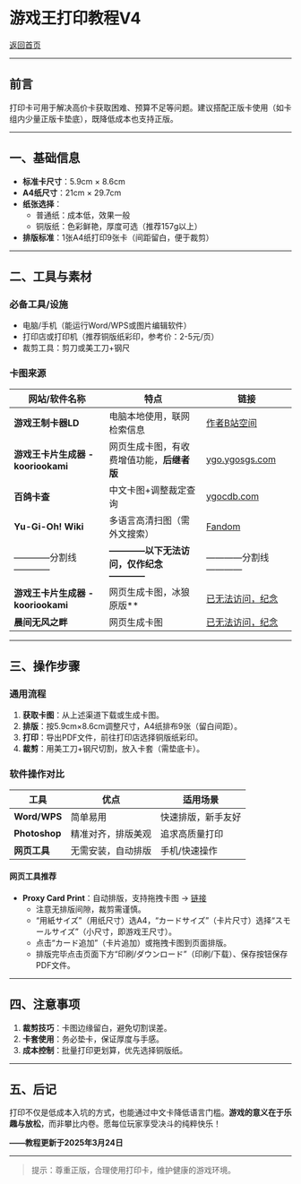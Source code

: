 # 游戏王打印教程V4  

[返回首页](https://masteryuten.github.io/ygo408/)

---

## **前言**  
打印卡可用于解决高价卡获取困难、预算不足等问题。建议搭配正版卡使用（如卡组内少量正版卡垫底），既降低成本也支持正版。  

---

## **一、基础信息**  
- **标准卡尺寸**：5.9cm × 8.6cm  
- **A4纸尺寸**：21cm × 29.7cm  
- **纸张选择**：  
  - 普通纸：成本低，效果一般  
  - 铜版纸：色彩鲜艳，厚度可选（推荐157g以上）  
- **排版标准**：1张A4纸打印9张卡（间距留白，便于裁剪）  

---

## **二、工具与素材**  
### **必备工具/设施**  
- 电脑/手机（能运行Word/WPS或图片编辑软件）  
- 打印店或打印机（推荐铜版纸彩印，参考价：2-5元/页）  
- 裁剪工具：剪刀或美工刀+钢尺  

### **卡图来源**  
| 网站/软件名称          | 特点                          | 链接                            |
|----------------------|-------------------------------|---------------------------------|
| **游戏王制卡器LD** | 电脑本地使用，联网检索信息 | [作者B站空间](https://space.bilibili.com/74150528) |
| **游戏王卡片生成器 - kooriookami** | 网页生成卡图，有收费增值功能，**后继者版** | [ygo.ygosgs.com](https://ygo.ygosgs.com/) |
| **百鸽卡查**         | 中文卡图+调整裁定查询         | [ygocdb.com](https://ygocdb.com/) |
| **Yu-Gi-Oh! Wiki**                 | 多语言高清扫图（需外文搜索）               | [Fandom](https://yugioh.fandom.com/)                         |
| ————分割线————                     | **————以下无法访问，仅作纪念————**       | ————分割线————                                               |
| **游戏王卡片生成器 - kooriookami** | 网页生成卡图，冰狼原版**                   | [已无法访问，纪念](https://tools.kooriookami.top/#/yugioh)   |
| **晨间无风之畔** | 网页生成卡图 | [已无法访问，纪念](http://www.wadanoharasp.com/views/util/ygocard.html) |

---

## **三、操作步骤**  
### **通用流程**  
1. **获取卡图**：从上述渠道下载或生成卡图。  
2. **排版**：按5.9cm×8.6cm调整尺寸，A4纸排布9张（留白间距）。  
3. **打印**：导出PDF文件，前往打印店选择铜版纸彩印。  
4. **裁剪**：用美工刀+钢尺切割，放入卡套（需垫底卡）。  

### **软件操作对比**  
| 工具          | 优点                  | 适用场景                |  
|---------------|-----------------------|-------------------------|  
| **Word/WPS**  | 简单易用              | 快速排版，新手友好      |  
| **Photoshop** | 精准对齐，排版美观    | 追求高质量打印          |  
| **网页工具**  | 无需安装，自动排版    | 手机/快速操作           |  

#### **网页工具推荐**  
- **Proxy Card Print**：自动排版，支持拖拽卡图 → [链接](https://proxy-card.imasanari.dev/)  
  - 注意无排版间隙，裁剪需谨慎。
  - “用紙サイズ”（用纸尺寸）选A4，“カードサイズ”（卡片尺寸）选择“スモールサイズ”（小尺寸，即游戏王尺寸）。
  - 点击“カード追加”（卡片追加）或拖拽卡图到页面排版。
  - 排版完毕点击页面下方“印刷/ダウンロード”（印刷/下载）、保存按钮保存PDF文件。


---

## **四、注意事项**  
1. **裁剪技巧**：卡图边缘留白，避免切割误差。  
2. **卡套使用**：务必垫卡，保证厚度与手感。  
3. **成本控制**：批量打印更划算，优先选择铜版纸。  

---

## **五、后记**  
打印不仅是低成本入坑的方式，也能通过中文卡降低语言门槛。**游戏的意义在于乐趣与放松**，而非攀比内卷。愿每位玩家享受决斗的纯粹快乐！  

**——教程更新于2025年3月24日**  

---
> 提示：尊重正版，合理使用打印卡，维护健康的游戏环境。